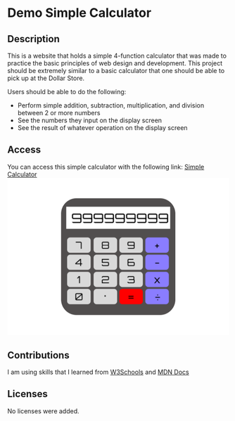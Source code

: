 # Demo Simple Calculator
## Description
This is a website that holds a simple 4-function calculator that was made to practice the basic principles of web design and development. This project should be extremely similar to a basic calculator that one should be able to pick up at the Dollar Store. 

Users should be able to do the following:
- Perform simple addition, subtraction, multiplication, and division between 2 or more numbers
- See the numbers they input on the display screen
- See the result of whatever operation on the display screen

## Access
You can access this simple calculator with the following link: [Simple Calculator](https://k0j05ar3.github.io/calculator)
![Screenshot of simple calculator page](design.png)

## Contributions
I am using skills that I learned from [W3Schools](https://www.w3schools.com) and [MDN Docs](https://developer.mozilla.org/en-US/)

## Licenses
No licenses were added.